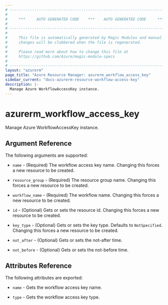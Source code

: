 ```yaml
---
# ----------------------------------------------------------------------------
#
#     ***     AUTO GENERATED CODE    ***    AUTO GENERATED CODE     ***
#
# ----------------------------------------------------------------------------
#
#     This file is automatically generated by Magic Modules and manual
#     changes will be clobbered when the file is regenerated.
#
#     Please read more about how to change this file at
#     https://github.com/Azure/magic-module-specs
#
# ----------------------------------------------------------------------------
layout: "azurerm"
page_title: "Azure Resource Manager: azurerm_workflow_access_key"
sidebar_current: "docs-azurerm-resource-workflow-access-key"
description: |-
  Manage Azure WorkflowAccessKey instance.
---
```


# azurerm_workflow_access_key

Manage Azure WorkflowAccessKey instance.


## Argument Reference

The following arguments are supported:

* `name` - (Required) The workflow access key name. Changing this forces a new resource to be created.

* `resource_group` - (Required) The resource group name. Changing this forces a new resource to be created.

* `workflow_name` - (Required) The workflow name. Changing this forces a new resource to be created.

* `id` - (Optional) Gets or sets the resource id. Changing this forces a new resource to be created.

* `key_type` - (Optional) Gets or sets the key type. Defaults to `NotSpecified`. Changing this forces a new resource to be created.

* `not_after` - (Optional) Gets or sets the not-after time.

* `not_before` - (Optional) Gets or sets the not-before time.

## Attributes Reference

The following attributes are exported:

* `name` - Gets the workflow access key name.

* `type` - Gets the workflow access key type.
